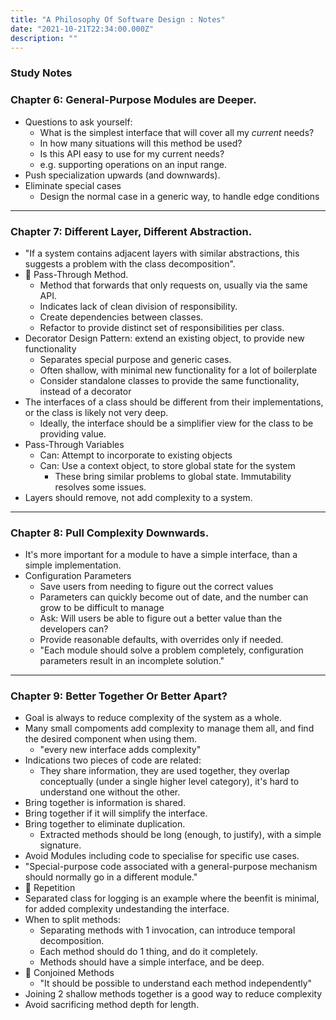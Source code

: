 ```yaml
---
title: "A Philosophy Of Software Design : Notes"
date: "2021-10-21T22:34:00.000Z"
description: ""
---
```


### Study Notes

### Chapter 6: General-Purpose Modules are Deeper.

- Questions to ask yourself:
  - What is the simplest interface that will cover all my _current_ needs?
  - In how many situations will this method be used?
  - Is this API easy to use for my current needs?
  - e.g. supporting operations on an input range.
- Push specialization upwards (and downwards).
- Eliminate special cases
  - Design the normal case in a generic way, to handle edge conditions

<hr />

### Chapter 7: Different Layer, Different Abstraction.

- "If a system contains adjacent layers with similar abstractions, this suggests a problem with the class decomposition".
- 🚩 Pass-Through Method.
  - Method that forwards that only requests on, usually via the same API.
  - Indicates lack of clean division of responsibility.
  - Create dependencies between classes.
  - Refactor to provide distinct set of responsibilities per class.
- Decorator Design Pattern: extend an existing object, to provide new functionality
  - Separates special purpose and generic cases.
  - Often shallow, with minimal new functionality for a lot of boilerplate
  - Consider standalone classes to provide the same functionality, instead of a decorator
- The interfaces of a class should be different from their implementations, or the class is likely not very deep.
  - Ideally, the interface should be a simplifier view for the class to be providing value.
- Pass-Through Variables
  - Can: Attempt to incorporate to existing objects
  - Can: Use a context object, to store global state for the system
    - These bring similar problems to global state. Immutability resolves some issues.
- Layers should remove, not add complexity to a system.

<hr />

### Chapter 8: Pull Complexity Downwards.

- It's more important for a module to have a simple interface, than a simple implementation.
- Configuration Parameters
  - Save users from needing to figure out the correct values
  - Parameters can quickly become out of date, and the number can grow to be difficult to manage
  - Ask: Will users be able to figure out a better value than the developers can?
  - Provide reasonable defaults, with overrides only if needed.
  - "Each module should solve a problem completely, configuration parameters result in an incomplete solution."

<hr />

### Chapter 9: Better Together Or Better Apart?

- Goal is always to reduce complexity of the system as a whole.
- Many small compoments add complexity to manage them all, and find the desired component when using them.
  - "every new interface adds complexity"
- Indications two pieces of code are related:
  - They share information, they are used together, they overlap conceptually (under a single higher level category), it's hard to understand one without the other.
- Bring together is information is shared.
- Bring together if it will simplify the interface.
- Bring together to eliminate duplication.
  - Extracted methods should be long (enough, to justify), with a simple signature.
- Avoid Modules including code to specialise for specific use cases.
- "Special-purpose code associated with a general-purpose mechanism should normally go in a different module."
- 🚩 Repetition
- Separated class for logging is an example where the beenfit is minimal, for added complexity undestanding the interface.
- When to split methods:
  - Separating methods with 1 invocation, can introduce temporal decomposition.
  - Each method should do 1 thing, and do it completely.
  - Methods should have a simple interface, and be deep.
- 🚩 Conjoined Methods
  - "It should be possible to understand each method independently"
- Joining 2 shallow methods together is a good way to reduce complexity
- Avoid sacrificing method depth for length.
